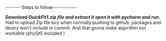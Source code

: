 --------Steps to follow------------



***Download QuickFit1.zip file and extract it open it with pycharm and run.***
Had to upload Zip file bcz when normally pushing to github,  packages and library won't include in commit. 
And that gonna make algorithm not workable (phyQt5 included )
